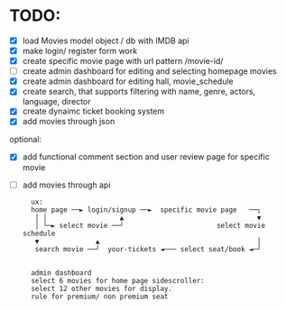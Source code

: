TODO: 
======
- [x] load Movies model object / db with IMDB api
- [x] make login/ register form work
- [x] create specific movie page with url pattern /movie-id/
- [ ] create admin dashboard for editing and selecting homepage movies
- [x] create admin dashboard for editing hall, movie_schedule
- [x] create search, that supports filtering with name, genre, actors, language, director
- [x] create dynaimc ticket booking system
- [x] add movies through json

optional:
- [x] add functional comment section and user review page for specific movie
- [ ] add movies through api


        ux:
        home page ──► login/signup ──►  specific movie page   ──┐
         │ │                  ▲                                 ▼
         │ └─► select movie ──┘                       select movie schedule 
         ▼              ▲                                       │          
         search movie ──┘  your-tickets ◄─── select seat/book ◄─┘


        admin dashboard
        select 6 movies for home page sidescroller:
        select 12 other movies for display.
        rule for premium/ non premium seat
